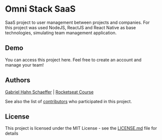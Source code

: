 # Omni Stack SaaS

SaaS project to user management between projects and companies. For this project was used NodeJS, ReactJS and React Native as base technologies, simulating team management application.

## Demo

You can access this project here. Feel free to create an account and manage your team!

## Authors

[Gabriel Hahn Schaeffer](https://github.com/gabriel-hahn/) | [Rocketseat Course](https://github.com/Rocketseat)

See also the list of [contributors](https://github.com/gabriel-hahn/omni-stack-saas/contributors) who participated in this project.

## License

This project is licensed under the MIT License - see the [LICENSE.md](LICENSE) file for details
